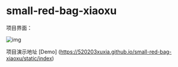 
# small-red-bag-xiaoxu

项目界面：

![img](https://github.com/520203xuxia/small-red-bag-xiaoxu/raw/master/src/img/游戏界面.png)


项目演示地址
[Demo] (https://520203xuxia.github.io/small-red-bag-xiaoxu/static/index)
